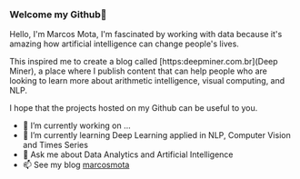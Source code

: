 ### Welcome my Github👋

Hello, I'm Marcos Mota, I'm fascinated by working with data because it's amazing how artificial intelligence can change people's lives.

This inspired me to create a blog called [https:deepminer.com.br](Deep Miner), a place where I publish content that can help people who are looking to learn more about arithmetic intelligence, visual computing, and NLP.

I hope that the projects hosted on my Github can be useful to you.

- 🔭 I’m currently working on ...
- 🌱 I’m currently learning Deep Learning applied in NLP, Computer Vision and Times Series
- 💬 Ask me about Data Analytics and Artificial Intelligence
- 📫 See my blog [marcosmota](marcosmota.com)
